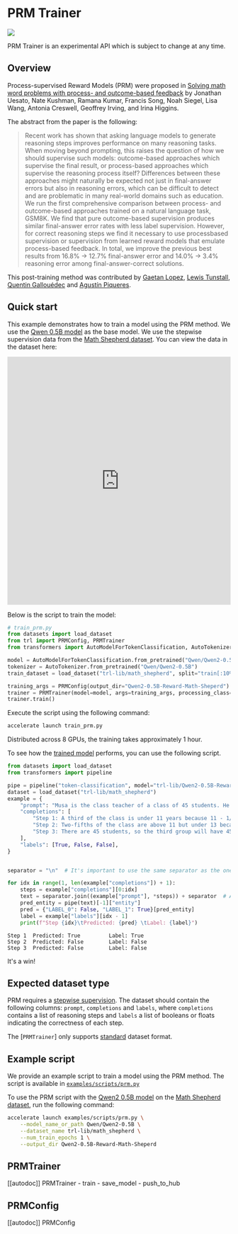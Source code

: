 # PRM Trainer

[![](https://img.shields.io/badge/All_models-PRM-blue)](https://huggingface.co/models?other=prm,trl)

<Tip warning={true}>

PRM Trainer is an experimental API which is subject to change at any time.

</Tip>

## Overview

Process-supervised Reward Models (PRM) were proposed in [Solving math word problems with process- and outcome-based feedback](https://huggingface.co/papers/2211.14275) by Jonathan Uesato, Nate Kushman, Ramana Kumar, Francis Song, Noah Siegel, Lisa Wang, Antonia Creswell, Geoffrey Irving, and Irina Higgins.

The abstract from the paper is the following:

> Recent work has shown that asking language models to generate reasoning steps improves performance on many reasoning tasks. When moving beyond prompting, this raises the question of how we should supervise such models: outcome-based approaches which supervise the final result, or process-based approaches which supervise the reasoning process itself? Differences between these approaches might naturally be expected not just in final-answer errors but also in reasoning errors, which can be difficult to detect and are problematic in many real-world domains such as education. We run the first comprehensive comparison between process- and outcome-based approaches trained on a natural language task, GSM8K. We find that pure outcome-based supervision produces similar final-answer error rates with less label supervision. However, for correct reasoning steps we find it necessary to use processbased supervision or supervision from learned reward models that emulate process-based feedback. In total, we improve the previous best results from 16.8% → 12.7% final-answer error and 14.0% → 3.4% reasoning error among final-answer-correct solutions.

This post-training method was contributed by [Gaetan Lopez](https://github.com/gaetanlop), [Lewis Tunstall](https://huggingface.co/lewtun), [Quentin Gallouédec](https://huggingface.co/qgallouedec) and [Agustín Piqueres](https://huggingface.co/plaguss).


## Quick start

This example demonstrates how to train a model using the PRM method. We use the [Qwen 0.5B model](https://huggingface.co/Qwen/Qwen2-0.5B) as the base model. We use the stepwise supervision data from the [Math Shepherd dataset](https://huggingface.co/datasets/trl-lib/math_shepherd). You can view the data in the dataset here:

<iframe
  src="https://huggingface.co/datasets/trl-lib/math_shepherd/embed/viewer/default/train?row=0"
  frameborder="0"
  width="100%"
  height="560px"
></iframe>

Below is the script to train the model:

```python
# train_prm.py
from datasets import load_dataset
from trl import PRMConfig, PRMTrainer
from transformers import AutoModelForTokenClassification, AutoTokenizer

model = AutoModelForTokenClassification.from_pretrained("Qwen/Qwen2-0.5B", num_labels=2)
tokenizer = AutoTokenizer.from_pretrained("Qwen/Qwen2-0.5B")
train_dataset = load_dataset("trl-lib/math_shepherd", split="train[:10%]")

training_args = PRMConfig(output_dir="Qwen2-0.5B-Reward-Math-Sheperd")
trainer = PRMTrainer(model=model, args=training_args, processing_class=tokenizer, train_dataset=train_dataset)
trainer.train()
```

Execute the script using the following command:

```bash
accelerate launch train_prm.py
```

Distributed across 8 GPUs, the training takes approximately 1 hour.

To see how the [trained model](https://huggingface.co/trl-lib/Qwen2-0.5B-Reward-Math-Sheperd) performs, you can use the following script.


```python
from datasets import load_dataset
from transformers import pipeline

pipe = pipeline("token-classification", model="trl-lib/Qwen2-0.5B-Reward-Math-Sheperd")
dataset = load_dataset("trl-lib/math_shepherd")
example = {
    "prompt": "Musa is the class teacher of a class of 45 students. He wants to split them into three groups by age. If a third of the class is under 11 years, and two-fifths are above 11 but under 13, how many students will be in the third group (13 years and above)?",
    "completions": [
        "Step 1: A third of the class is under 11 years because 11 - 1/3 = <<11-1/3=7>>7.",
        "Step 2: Two-fifths of the class are above 11 but under 13 because 2/5 * 11 = <<2/5*11=8>>8.",
        "Step 3: There are 45 students, so the third group will have 45 - 7 - 8 = <<45-7-8=20>>20 students. The answer is: 20",
    ],
    "labels": [True, False, False],
}


separator = "\n"  # It's important to use the same separator as the one used during training

for idx in range(1, len(example["completions"]) + 1):
    steps = example["completions"][0:idx]
    text = separator.join((example["prompt"], *steps)) + separator  # Add a separator between the prompt and each steps
    pred_entity = pipe(text)[-1]["entity"]
    pred = {"LABEL_0": False, "LABEL_1": True}[pred_entity]
    label = example["labels"][idx - 1]
    print(f"Step {idx}\tPredicted: {pred} \tLabel: {label}")
```

```text
Step 1  Predicted: True         Label: True
Step 2  Predicted: False        Label: False
Step 3  Predicted: False        Label: False
```

It's a win!

## Expected dataset type

PRM requires a [stepwise supervision](dataset_formats#stepwise-supervision).
The dataset should contain the following columns: `prompt`, `completions` and `labels`, where `completions` contains a list of reasoning steps and `labels` a list of booleans or floats indicating the correctness of each step.

The [`PRMTrainer`] only supports [standard](dataset_formats#standard) dataset format.

## Example script

We provide an example script to train a model using the PRM method. The script is available in [`examples/scripts/prm.py`](https://github.com/huggingface/trl/blob/main/examples/scripts/prm.py)

To use the PRM script with the [Qwen2 0.5B model](https://huggingface.co/Qwen/Qwen2-0.5B) on the [Math Shepherd dataset](https://huggingface.co/datasets/trl-lib/math_shepherd), run the following command:

```bash
accelerate launch examples/scripts/prm.py \
    --model_name_or_path Qwen/Qwen2-0.5B \
    --dataset_name trl-lib/math_shepherd \
    --num_train_epochs 1 \
    --output_dir Qwen2-0.5B-Reward-Math-Sheperd
```

## PRMTrainer

[[autodoc]] PRMTrainer
    - train
    - save_model
    - push_to_hub

## PRMConfig

[[autodoc]] PRMConfig
